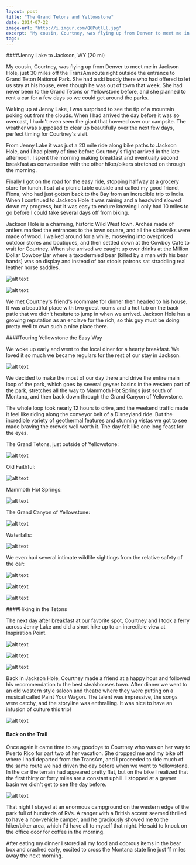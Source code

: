 ```yaml
---
layout: post
title: "The Grand Tetons and Yellowstone"
date: 2014-07-22
image-url: "http://i.imgur.com/Q6PutlLl.jpg"
excerpt: "My cousin, Courtney, was flying up from Denver to meet me in Jackson Hole, just 30 miles off the TransAm route right outside the entrance to Grand Teton National Park. She had a ski buddy there who had offered to let us stay at his house, even though he was out of town that week. She had never been to the Grand Tetons or Yellowstone before, and she planned to rent a car for a few days so we could get around the parks."
tags:
---
```


####Jenny Lake to Jackson, WY (20 mi)

My cousin, Courtney, was flying up from Denver to meet me in Jackson Hole, just 30 miles off the TransAm route right outside the entrance to Grand Teton National Park. She had a ski buddy there who had offered to let us stay at his house, even though he was out of town that week. She had never been to the Grand Tetons or Yellowstone before, and she planned to rent a car for a few days so we could get around the parks.

Waking up at Jenny Lake, I was surprised to see the tip of a mountain poking out from the clouds. When I had arrived the day before it was so overcast, I hadn't even seen the giant that hovered over our campsite. The weather was supposed to clear up beautifully over the next few days, perfect timing for Courtney's visit.

From Jenny Lake it was just a 20 mile ride along bike paths to Jackson Hole, and I had plenty of time before Courtney's flight arrived in the late afternoon. I spent the morning making breakfast and eventually second breakfast as conversation with the other hiker/bikers stretched on through the morning.

Finally I got on the road for the easy ride, stopping halfway at a grocery store for lunch. I sat at a picnic table outside and called my good friend, Fiona, who had just gotten back to the Bay from an incredible trip to India. When I continued to Jackson Hole it was raining and a headwind slowed down my progress, but it was easy to endure knowing I only had 10 miles to go before I could take several days off from biking.

Jackson Hole is a charming, historic Wild West town. Arches made of antlers marked the entrances to the town square, and all the sidewalks were made of wood. I walked around for a while, moseying into overpriced outdoor stores and boutiques, and then settled down at the Cowboy Cafe to wait for Courtney. When she arrived we caught up over drinks at the Million Dollar Cowboy Bar where a taxodermied bear (killed by a man with his bear hands) was on display and instead of bar stools patrons sat straddling real leather horse saddles.

![alt text](http://i.imgur.com/2VvqrtYl.jpg "Million Dollar Cowboy Bar")

![alt text](http://i.imgur.com/8ddLX3Rl.jpg "Million Dollar Cowboy Bar")

We met Courtney's friend's roommate for dinner then headed to his house. It was a beautiful place with two guest rooms and a hot tub on the back patio that we didn't hesitate to jump in when we arrived. Jackson Hole has a growing reputation as an enclave for the rich, so this guy must be doing pretty well to own such a nice place there. 

####Touring Yellowstone the Easy Way

We woke up early and went to the local diner for a hearty breakfast. We loved it so much we became regulars for the rest of our stay in Jackson.

![alt text](http://i.imgur.com/RZMU527l.jpg "Big breakfast")

We decided to make the most of our day there and drive the entire main loop of the park, which goes by several geyser basins in the western part of the park, stretches all the way to Mammoth Hot Springs just south of Montana, and then back down through the Grand Canyon of Yellowstone.

The whole loop took nearly 12 hours to drive, and the weekend traffic made it feel like riding along the conveyor belt of a Disneyland ride. But the incredible variety of geothermal features and stunning vistas we got to see made braving the crowds well worth it. The day felt like one long feast for the eyes.

The Grand Tetons, just outside of Yellowstone:

![alt text](http://i.imgur.com/2S9Z4M7l.jpg "Grand Tetons")

Old Faithful:

![alt text](http://i.imgur.com/C7QTqbYl.jpg "Old Faithful")

Mammoth Hot Springs:

![alt text](http://i.imgur.com/EZNUOK0l.jpg "Mammoth Hot Springs")

The Grand Canyon of Yellowstone:

![alt text](http://i.imgur.com/qM8i5Mll.jpg "Grand Canyon of Yellowstone")

Waterfalls:

![alt text](http://i.imgur.com/IAMqCgFl.jpg "Waterfall")

We even had several intimate wildlife sightings from the relative safety of the car:

![alt text](http://i.imgur.com/b2GLsKUl.jpg "Grizzy bear")

![alt text](http://i.imgur.com/21gFobtl.jpg "Bison")

![alt text](http://i.imgur.com/uVvFi7tl.jpg "Elk")

####Hiking in the Tetons

The next day after breakfast at our favorite spot, Courtney and I took a ferry across Jenny Lake and did a short hike up to an incredible view at Inspiration Point. 

![alt text](http://i.imgur.com/6WBOsNRl.jpg "Ferry across Jenny Lake")

![alt text](http://i.imgur.com/1gdjrBsl.jpg "Inspiration Point hike")

![alt text](http://i.imgur.com/yzdbPl3l.jpg "Inspiration Point")

Back in Jackson Hole, Courtney made a friend at a happy hour and followed his recommendation to the best steakhouses town. After dinner we went to an old western style saloon and theatre where they were putting on a musical called Paint Your Wagon. The talent was impressive, the songs were catchy, and the storyline was enthralling. It was nice to have an infusion of culture this trip!

![alt text](http://i.imgur.com/mDvZ7xjl.jpg "Paint Your Wagon")

#### Back on the Trail

Once again it came time to say goodbye to Courtney who was on her way to Puerto Rico for part two of her vacation. She dropped me and my bike off where I had departed from the TransAm, and I proceeded to ride much of the same route we had driven the day before when we went to Yellowstone. In the car the terrain had appeared pretty flat, but on the bike I realized that the first thirty or forty miles are a constant uphill. I stopped at a geyser basin we didn't get to see the day before.

![alt text](http://i.imgur.com/cwYZmvul.jpg "Geyser basin")

That night I stayed at an enormous campground on the western edge of the park full of hundreds of RVs. A ranger with a British accent seemed thrilled to have a non-vehicle camper, and he graciously showed me to the hiker/biker area, which I'd have all to myself that night. He said to knock on the office door for coffee in the morning.

After eating my dinner I stored all my food and odorous items in the bear box and crashed early, excited to cross the Montana state line just 11 miles away the next morning.
